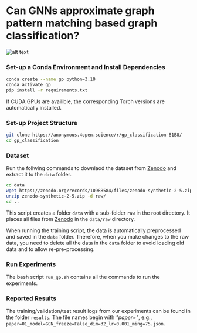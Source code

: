 
# Can GNNs approximate graph pattern matching based graph classification?



![alt text](https://anonymous.4open.science/api/repo/gp_classification-81B8/file/figures/enriched-DLM-example.png)


### Set-up a Conda Environment and Install Dependencies
```bash
conda create --name gp python=3.10
conda activate gp
pip install -r requirements.txt
```
If CUDA GPUs are availible, the corresponding Torch versions are automatically installed. 

### Set-up Project Structure
```bash
git clone https://anonymous.4open.science/r/gp_classification-81B8/
cd gp_classification
```

### Dataset 
Run the follwing commands to downlaod the dataset from [Zenodo](https://doi.org/10.5281/zenodo.10988584) and extract it to the `data` folder. 
```bash
cd data
wget https://zenodo.org/records/10988584/files/zenodo-synthetic-2-5.zip
unzip zenodo-synthetic-2-5.zip -d raw/
cd ..
```

This script creates a folder `data` with a sub-folder `raw` in the root directory. It places all files from [Zenodo](https://doi.org/10.5281/zenodo.10988584) in the `data/raw` directory. 

When running the training script, the data is automatically preprocessed and saved in the `data` folder. Therefore, when you make changes 
to the raw data, you need to delete all the data in the `data` folder to avoid loading old data and to 
allow re-pre-processing.

### Run Experiments
The bash script `run_gp.sh` contains all the commands to run the experiments. 


### Reported Results 
The training/validation/test result logs from our experiments can be found in the folder `results`. The file names begin with *"paper="*, e.g., `paper=01_model=GCN_freeze=False_dim=32_lr=0.001_ming=75.json`.




